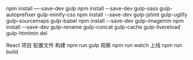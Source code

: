 npm install —-save-dev gulp
npm install --save-dev gulp-sass gulp-autoprefixer gulp-minify-css
npm install --save-dev gulp-jshint gulp-uglify gulp-sourcemaps gulp-babel
npm install --save-dev gulp-imagemin
npm install --save-dev gulp-rename gulp-concat gulp-cache gulp-livereload gulp-htmlmin del

React 项目 配置文件
构建 npm run gulp
观察 npm run watch
上线 npm run build
